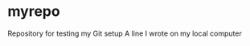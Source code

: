 # myrepo
Repository for testing my Git setup
A   l i n e   I   w r o t e   o n   m y   l o c a l   c o m p u t e r  
 
